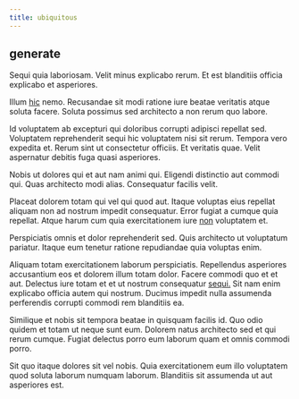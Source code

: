 ```yaml
---
title: ubiquitous
---
```


## generate

Sequi quia laboriosam. Velit minus explicabo rerum. Et est blanditiis officia explicabo et asperiores.

Illum [hic](/earum/quia/sdd_arkansas_solid_state.md) nemo. Recusandae sit modi ratione iure beatae veritatis atque soluta facere. Soluta possimus sed architecto a non rerum quo labore.

Id voluptatem ab excepturi qui doloribus corrupti adipisci repellat sed. Voluptatem reprehenderit sequi hic voluptatem nisi sit rerum. Tempora vero expedita et. Rerum sint ut consectetur officiis. Et veritatis quae. Velit aspernatur debitis fuga quasi asperiores.

Nobis ut dolores qui et aut nam animi qui. Eligendi distinctio aut commodi qui. Quas architecto modi alias. Consequatur facilis velit.

Placeat dolorem totam qui vel qui quod aut. Itaque voluptas eius repellat aliquam non ad nostrum impedit consequatur. Error fugiat a cumque quia repellat. Atque harum cum quia exercitationem iure [non](/dolore/odio/benchmark_invoice_eyeballs.md) voluptatem et.

Perspiciatis omnis et dolor reprehenderit sed. Quis architecto ut voluptatum pariatur. Itaque eum tenetur ratione repudiandae quia voluptas enim.

Aliquam totam exercitationem laborum perspiciatis. Repellendus asperiores accusantium eos et dolorem illum totam dolor. Facere commodi quo et et aut. Delectus iure totam et et ut nostrum consequatur [sequi.](/eos/est/autem/oregon_california.md) Sit nam enim explicabo officia autem qui nostrum. Ducimus impedit nulla assumenda perferendis corrupti commodi rem blanditiis ea.

Similique et nobis sit tempora beatae in quisquam facilis id. Quo odio quidem et totam ut neque sunt eum. Dolorem natus architecto sed et qui rerum cumque. Fugiat delectus porro eum laborum quam et omnis commodi porro.

Sit quo itaque dolores sit vel nobis. Quia exercitationem eum illo voluptatem quod soluta laborum numquam laborum. Blanditiis sit assumenda ut aut asperiores est.
